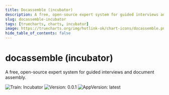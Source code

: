 ```yaml
---
title: Docassemble (incubator)
description: A free, open-source expert system for guided interviews and document assembly.
slug: docassemble-incubator
tags: [truecharts, charts, incubator]
image: https://truecharts.org/img/hotlink-ok/chart-icons/docassemble.png
hide_table_of_contents: false
---
```


# docassemble (incubator)

A free, open-source expert system for guided interviews and document assembly.

![Train: Incubator](https://img.shields.io/badge/Train-Incubator-informational?style=flat-square) ![Version: 0.0.1](https://img.shields.io/badge/Version-0.0.1-informational?style=flat-square) ![AppVersion: latest](https://img.shields.io/badge/AppVersion-latest-informational?style=flat-square)
